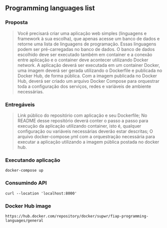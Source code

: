 ## Programming languages list

### Proposta

> Você precisará criar uma aplicação web simples (linguagens e framework à sua escolha), que apenas acesse um banco de dados e retorne uma lista de linguagens de programação. Essas linguagens podem ser pré-carregadas no banco de dados.
> O banco de dados escolhido deve ser executado também em container e a conexão entre aplicação e o container deve acontecer utilizando Docker network. 
> A aplicação deverá ser executada em um container Docker, uma imagem deverá ser gerada utilizando o Dockerfile e publicada no Docker Hub, de forma pública.
> Com a imagem publicada no Docker Hub, deverá ser criado um arquivo Docker Compose para orquestrar toda a configuração dos serviços, redes e variáveis de ambiente necessárias.

### Entregáveis

> Link público do repositório com aplicação e seu Dockerfile;
> No README desse repositório deverá conter o passo a passo para execução da aplicação utilizando container, isto é, qualquer configuração ou variáveis necessárias deverão estar descritas;
> O arquivo docker-compose.yml com a orquestração necessária para executar a aplicação utilizando a imagem pública postada no docker hub.

### Executando aplicação

```
docker-compose up
```

### Consumindo API

```
curl --location 'localhost:8000'
```

### Docker Hub image
```
https://hub.docker.com/repository/docker/supwr/fiap-programming-languages/general
```